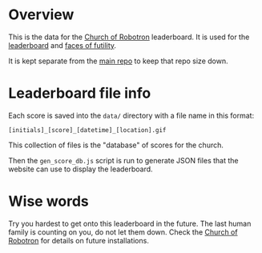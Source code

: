 # Overview

This is the data for the [Church of Robotron](https://churchofrobotron.com/) leaderboard. It is used for the [leaderboard](https://churchofrobotron.com/leaderboard/index.html) and [faces of futility](https://churchofrobotron.com/leaderboard/faces.html). 

It is kept separate from the [main repo](https://github.com/churchofrobotron/mcor) to keep that repo size down.  

# Leaderboard file info

Each score is saved into the `data/` directory with a file name in this format:

```
[initials]_[score]_[datetime]_[location].gif
```

This collection of files is the "database" of scores for the church.  

Then the `gen_score_db.js` script is run to generate JSON files that the website can use to display the leaderboard.

# Wise words
Try you hardest to get onto this leaderboard in the future. The last human family is counting on you, do not let them down. Check the [Church of Robotron](https://churchofrobotron.com/) for details on future installations.

